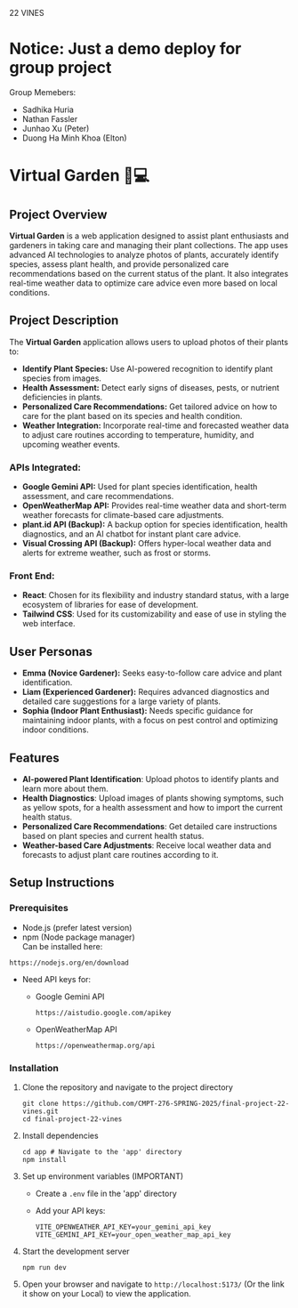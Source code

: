 22 VINES

# Notice: Just a demo deploy for group project

Group Memebers:  
 - Sadhika Huria  
 - Nathan Fassler  
 - Junhao Xu (Peter)  
 - Duong Ha Minh Khoa (Elton)

# Virtual Garden 🌱💻

## Project Overview

**Virtual Garden** is a web application designed to assist plant enthusiasts and gardeners in taking care and managing their plant collections. The app uses advanced AI technologies to analyze photos of plants, accurately identify species, assess plant health, and provide personalized care recommendations based on the current status of the plant. It also integrates real-time weather data to optimize care advice even more based on local conditions.

## Project Description

The **Virtual Garden** application allows users to upload photos of their plants to:

- **Identify Plant Species:** Use AI-powered recognition to identify plant species from images.
- **Health Assessment:** Detect early signs of diseases, pests, or nutrient deficiencies in plants.
- **Personalized Care Recommendations:** Get tailored advice on how to care for the plant based on its species and health condition.
- **Weather Integration:** Incorporate real-time and forecasted weather data to adjust care routines according to temperature, humidity, and upcoming weather events.

### APIs Integrated:

- **Google Gemini API:** Used for plant species identification, health assessment, and care recommendations.
- **OpenWeatherMap API:** Provides real-time weather data and short-term weather forecasts for climate-based care adjustments.
- **plant.id API (Backup):** A backup option for species identification, health diagnostics, and an AI chatbot for instant plant care advice.
- **Visual Crossing API (Backup):** Offers hyper-local weather data and alerts for extreme weather, such as frost or storms.

### Front End:

- **React**: Chosen for its flexibility and industry standard status, with a large ecosystem of libraries for ease of development.
- **Tailwind CSS**: Used for its customizability and ease of use in styling the web interface.

## User Personas

- **Emma (Novice Gardener):** Seeks easy-to-follow care advice and plant identification.
- **Liam (Experienced Gardener):** Requires advanced diagnostics and detailed care suggestions for a large variety of plants.
- **Sophia (Indoor Plant Enthusiast):** Needs specific guidance for maintaining indoor plants, with a focus on pest control and optimizing indoor conditions.

## Features

- **AI-powered Plant Identification**: Upload photos to identify plants and learn more about them.
- **Health Diagnostics**: Upload images of plants showing symptoms, such as yellow spots, for a health assessment and how to import the current health status.
- **Personalized Care Recommendations**: Get detailed care instructions based on plant species and current health status.
- **Weather-based Care Adjustments**: Receive local weather data and forecasts to adjust plant care routines according to it.

## Setup Instructions

### Prerequisites
- Node.js (prefer latest version)
- npm (Node package manager)  
Can be installed here:
```
https://nodejs.org/en/download
```
- Need API keys for:
  - Google Gemini API
    ```
    https://aistudio.google.com/apikey
    ```

  - OpenWeatherMap API
    ```
    https://openweathermap.org/api
    ```

### Installation
1. Clone the repository and navigate to the project directory
   ```
   git clone https://github.com/CMPT-276-SPRING-2025/final-project-22-vines.git
   cd final-project-22-vines
   ```

2. Install dependencies
   ```
   cd app # Navigate to the 'app' directory
   npm install
   ```

3. Set up environment variables (IMPORTANT)
   - Create a `.env` file in the 'app' directory
   
   - Add your API keys:
     ```
     VITE_OPENWEATHER_API_KEY=your_gemini_api_key
     VITE_GEMINI_API_KEY=your_open_weather_map_api_key
     ```

4. Start the development server
   ```
   npm run dev
   ```

5. Open your browser and navigate to `http://localhost:5173/` (Or the link it show on your Local) to view the application.

